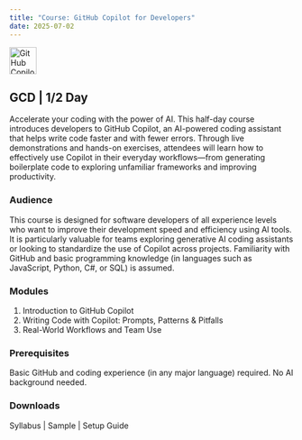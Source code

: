 ```yaml
---
title: "Course: GitHub Copilot for Developers"
date: 2025-07-02
---
```


<img src="/images/icons/github-copilot.png" alt="GitHub Copilot" style="height: 48px; margin-bottom: 0; vertical-align: middle;">

## GCD | 1/2 Day
Accelerate your coding with the power of AI. This half-day course introduces developers to GitHub Copilot, an AI-powered coding assistant that helps write code faster and with fewer errors. Through live demonstrations and hands-on exercises, attendees will learn how to effectively use Copilot in their everyday workflows—from generating boilerplate code to exploring unfamiliar frameworks and improving productivity.

### Audience
This course is designed for software developers of all experience levels who want to improve their development speed and efficiency using AI tools. It is particularly valuable for teams exploring generative AI coding assistants or looking to standardize the use of Copilot across projects. Familiarity with GitHub and basic programming knowledge (in languages such as JavaScript, Python, C#, or SQL) is assumed.

### Modules
1. Introduction to GitHub Copilot
2. Writing Code with Copilot: Prompts, Patterns & Pitfalls
3. Real-World Workflows and Team Use

### Prerequisites
Basic GitHub and coding experience (in any major language) required. No AI background needed.

### Downloads

Syllabus | Sample | Setup Guide